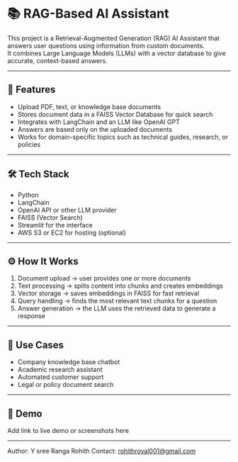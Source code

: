 # 📚 RAG-Based AI Assistant

This project is a Retrieval-Augmented Generation (RAG) AI Assistant that answers user questions using information from custom documents.  
It combines Large Language Models (LLMs) with a vector database to give accurate, context-based answers.

---

## 🚀 Features
- Upload PDF, text, or knowledge base documents  
- Stores document data in a FAISS Vector Database for quick search  
- Integrates with LangChain and an LLM like OpenAI GPT  
- Answers are based only on the uploaded documents  
- Works for domain-specific topics such as technical guides, research, or policies  

---

## 🛠️ Tech Stack
- Python  
- LangChain  
- OpenAI API or other LLM provider  
- FAISS (Vector Search)  
- Streamlit for the interface  
- AWS S3 or EC2 for hosting (optional)  

---

## ⚙️ How It Works
1. Document upload → user provides one or more documents  
2. Text processing → splits content into chunks and creates embeddings  
3. Vector storage → saves embeddings in FAISS for fast retrieval  
4. Query handling → finds the most relevant text chunks for a question  
5. Answer generation → the LLM uses the retrieved data to generate a response  

---

## 🎯 Use Cases
- Company knowledge base chatbot  
- Academic research assistant  
- Automated customer support  
- Legal or policy document search  

---

## 📌 Demo
Add link to live demo or screenshots here  

---

Author: Y sree Ranga Rohith
Contact: rohithroyal001@gmail.com
